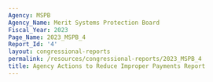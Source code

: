 ```yaml
---
Agency: MSPB
Agency_Name: Merit Systems Protection Board
Fiscal_Year: 2023
Page_Name: 2023_MSPB_4
Report_Id: '4'
layout: congressional-reports
permalink: /resources/congressional-reports/2023_MSPB_4
title: Agency Actions to Reduce Improper Payments Report
---
```

